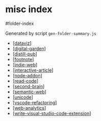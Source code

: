 misc index
===
#folder-index

Generated by script `gen-folder-summary.js`

- [[dataviz]]
- [[digital-garden]]
- [[distill-pub]]
- [[footnote]]
- [[indie-web]]
- [[interactive-article]]
- [[node-addon]]
- [[read-code]]
- [[second-brain]]
- [[semantic-web]]
- [[unicode]]
- [[vscode-refactoring]]
- [[web-analytics]]
- [[write-visual-studio-code-extension]]
<!--end-generated-->

[//begin]: # "Autogenerated link references for markdown compatibility"
[dataviz]: misc/dataviz "Data Visualization"
[digital-garden]: misc/digital-garden "Digital Garden"
[distill-pub]: misc/distill-pub "Distill.pub"
[footnote]: misc/footnote "Footnote - 脚注"
[indie-web]: misc/indie-web "Indie Web"
[interactive-article]: misc/interactive-article "Interactive Article - 交互文章"
[node-addon]: misc/node-addon "Node Addon"
[read-code]: misc/read-code "Read Code"
[second-brain]: misc/second-brain "Second Brain"
[semantic-web]: misc/semantic-web "Semantic Web"
[unicode]: misc/unicode "Unicode"
[vscode-refactoring]: misc/vscode-refactoring "VSCode Refactoring"
[web-analytics]: misc/web-analytics "Web Analytics"
[write-visual-studio-code-extension]: misc/write-visual-studio-code-extension "Write Visual Studio Code Extension"
[//end]: # "Autogenerated link references"
